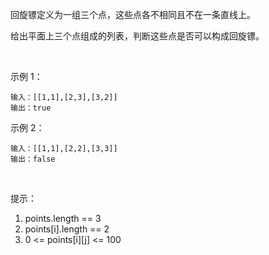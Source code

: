 回旋镖定义为一组三个点，这些点各不相同且不在一条直线上。

给出平面上三个点组成的列表，判断这些点是否可以构成回旋镖。

 

示例 1：

    输入：[[1,1],[2,3],[3,2]]
    输出：true
示例 2：

    输入：[[1,1],[2,2],[3,3]]
    输出：false
 

提示：

1. points.length == 3
2. points[i].length == 2
3. 0 <= points[i][j] <= 100

